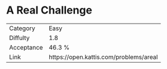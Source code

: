 # A Real Challenge

<table>
    <tr>
        <td>Category</td>
        <td>Easy</td>
    </tr>
    <tr>
        <td>Diffulty</td>
        <td>1.8</td>
    </tr>
    <tr>
        <td>Acceptance</td>
        <td>46.3 %</td>
    </tr>
    <tr>
        <td>Link</td>
        <td>https://open.kattis.com/problems/areal</td>
    </tr>
</table>